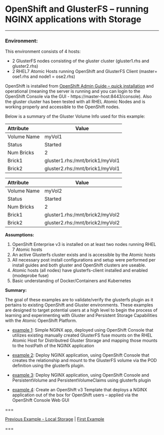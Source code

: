 # OpenShift and GlusterFS – running NGINX applications with Storage
---
### Environment:
This environment consists of 4 hosts:
* 2 GlusterFS nodes consisting of the gluster cluster (gluster1.rhs and gluster2.rhs)
* 2 RHEL7 Atomic Hosts running OpenShift and GlusterFS Client (master= ose1.rhs and node1 = ose2.rhs)

OpenShift is installed from [OpenShift Admin Guide – quick installation](https://docs.openshift.com/enterprise/3.0/admin_guide/install/quick_install.html) and operational (meaning the server is running and you can login to the OpenShift Console via the GUI - https://master-host:8443/console).  Also the gluster cluster has been tested with all RHEL Atomic Nodes and is working properly and accessible to the OpenShift nodes.

Below is a summary of the Gluster Volume Info used for this example:


| Attribute       | Value                 |
|:--------------- | --------------------- |
| Volume Name     | myVol1                |
| Status          | Started               |
| Num Bricks      | 2                     |
| Brick1          | gluster1.rhs:/mnt/brick1/myVol1 |
| Brick2          | gluster2.rhs:/mnt/brick1/myVol1 |

| Attribute       | Value                 |
|:--------------- | --------------------- |
| Volume Name     | myVol2                |
| Status          | Started               |
| Num Bricks      | 2                     |
| Brick1          | gluster1.rhs:/mnt/brick2/myVol2 |
| Brick2          | gluster2.rhs:/mnt/brick2/myVol2 |

**Assumptions:**

1.  OpenShift Enterprise v3 is installed on at least two nodes running  RHEL 7 Atomic hosts
2.  An active Glusterfs cluster exists and is accessible by the Atomic hosts
3.  All necessary post install configurations and setup were performed per install guides and both gluster and OpenShift clusters are useable.
4.  Atomic hosts (all nodes) have glusterfs-client installed and enabled (modeprobe fuse)
5.  Basic understanding of Docker/Containers and Kubernetes


**Summary:**

The goal of these examples are to validate/verify the glusterfs plugin as it pertains to existing OpenShift and Gluster environments.  These examples are designed to target potential users at a high level to begin the process of learning and experimenting with Gluster and Persistent Storage Capabilities with the Atomic OpenShift Platform.


- [example 1](./nginx_gluster_host):  Simple NGINX app, deployed using OpenShift Console that utilizes existing manually created GlusterFS fuse mounts on the RHEL Atomic Host for Distributred Gluster Storage and mapping those mounts to the hostPath of the NGINX application

- [example 2](./nginx_gluster_plugin):  Deploy NGINX application, using OpenShift Console that creates the relationship and mount to the GlusterFS volume via the POD definition using the glusterfs plugin.

- [example 3](./nginx_gluster_pvc):  Deploy NGINX application, using OpenShift Console and PersistentVolume and PersistentVolumeClaims using glusterfs plugin

- [example 4](./nginx_template):  Create an OpenShift v3 Template that deploys a NGINX application out of the box for OpenShift users – applied via the OpenShift Console Web GUI


===

[Previous Example - Local Storage](../local-storage-examples)  |  [First Example](./nginx_gluster_host)

===
